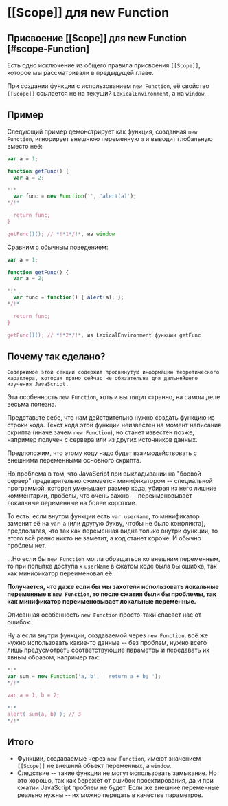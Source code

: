 # [[Scope]] для new Function

## Присвоение [[Scope]] для new Function [#scope-Function]

Есть одно исключение из общего правила присвоения `[[Scope]]`, которое мы рассматривали в предыдущей главе.

При создании функции с использованием  `new Function`, её свойство `[[Scope]]` ссылается не на текущий `LexicalEnvironment`, а на `window`.

## Пример

Следующий пример демонстрирует как функция, созданная `new Function`, игнорирует внешнюю переменную `a` и выводит глобальную вместо неё:

```js run untrusted refresh
var a = 1;

function getFunc() {
  var a = 2;

*!*
  var func = new Function('', 'alert(a)');
*/!*

  return func;
}

getFunc()(); // *!*1*/!*, из window
```

Сравним с обычным поведением:

```js run untrusted refresh
var a = 1;

function getFunc() {
  var a = 2;

*!*
  var func = function() { alert(a); };
*/!*

  return func;
}

getFunc()(); // *!*2*/!*, из LexicalEnvironment функции getFunc
```

## Почему так сделано?

```warn header="Продвинутые знания"
Содержимое этой секции содержит продвинутую информацию теоретического характера, которая прямо сейчас не обязательна для дальнейшего изучения JavaScript.
```

Эта особенность `new Function`, хоть и выглядит странно, на самом деле весьма полезна.

Представьте себе, что нам действительно нужно создать функцию из строки кода. Текст кода этой функции неизвестен на момент написания скрипта (иначе зачем `new Function`), но станет известен позже, например получен с сервера или из других источников данных.

Предположим, что этому коду надо будет взаимодействовать с внешними переменными основного скрипта.

Но проблема в том, что JavaScript при выкладывании на "боевой сервер" предварительно сжимается минификатором -- специальной программой, которая уменьшает размер кода, убирая из него лишние комментарии, пробелы, что очень важно -- переименовывает локальные переменные на более короткие.

То есть, если внутри функции есть `var userName`, то минификатор заменит её на `var a` (или другую букву, чтобы не было конфликта), предполагая, что так как переменная видна только внутри функции, то этого всё равно никто не заметит, а код станет короче. И обычно проблем нет.

...Но если бы `new Function` могла обращаться ко внешним переменным, то при попытке доступа к `userName` в сжатом коде была бы ошибка, так как минификатор переименовал её.

**Получается, что даже если бы мы захотели использовать локальные переменные в `new Function`, то после сжатия были бы проблемы, так как минификатор переименовывает локальные переменные.**

Описанная особенность `new Function` просто-таки спасает нас от ошибок.

Ну а если внутри функции, создаваемой через `new Function`, всё же нужно использовать какие-то данные -- без проблем, нужно всего лишь предусмотреть соответствующие параметры и передавать их явным образом, например так:

```js run untrusted refresh no-beautify
*!*
var sum = new Function('a, b', ' return a + b; ');
*/!*

var a = 1, b = 2;

*!*
alert( sum(a, b) ); // 3
*/!*
```

## Итого

- Функции, создаваемые через `new Function`, имеют значением `[[Scope]]` не внешний объект переменных, а `window`.
- Следствие -- такие функции не могут использовать замыкание. Но это хорошо, так как бережёт от ошибок проектирования, да и при сжатии JavaScript проблем не будет. Если же внешние переменные реально нужны -- их можно передать в качестве параметров.
